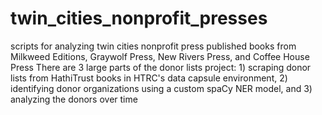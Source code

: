 # twin_cities_nonprofit_presses
scripts for analyzing twin cities nonprofit press published books from Milkweed Editions, Graywolf Press, New Rivers Press, and Coffee House Press
There are 3 large parts of the donor lists project: 1) scraping donor lists from HathiTrust books in HTRC's data capsule environment, 2) identifying donor organizations using a custom spaCy NER model, and 3) analyzing the donors over time 
